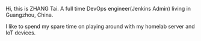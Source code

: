 Hi, this is ZHANG Tai. A full time DevOps engineer(Jenkins Admin) living in Guangzhou, China.

I like to spend my spare time on playing around with my homelab server and IoT devices.
